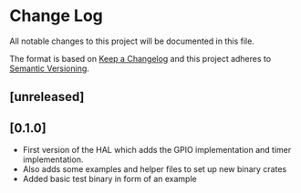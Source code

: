 Change Log
=======

All notable changes to this project will be documented in this file.

The format is based on [Keep a Changelog](http://keepachangelog.com/)
and this project adheres to [Semantic Versioning](http://semver.org/).

## [unreleased]

## [0.1.0]

- First version of the HAL which adds the GPIO implementation and timer implementation.
- Also adds some examples and helper files to set up new binary crates
- Added basic test binary in form of an example
